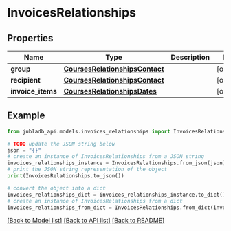 # InvoicesRelationships


## Properties

Name | Type | Description | Notes
------------ | ------------- | ------------- | -------------
**group** | [**CoursesRelationshipsContact**](CoursesRelationshipsContact.md) |  | [optional] 
**recipient** | [**CoursesRelationshipsContact**](CoursesRelationshipsContact.md) |  | [optional] 
**invoice_items** | [**CoursesRelationshipsDates**](CoursesRelationshipsDates.md) |  | [optional] 

## Example

```python
from jubladb_api.models.invoices_relationships import InvoicesRelationships

# TODO update the JSON string below
json = "{}"
# create an instance of InvoicesRelationships from a JSON string
invoices_relationships_instance = InvoicesRelationships.from_json(json)
# print the JSON string representation of the object
print(InvoicesRelationships.to_json())

# convert the object into a dict
invoices_relationships_dict = invoices_relationships_instance.to_dict()
# create an instance of InvoicesRelationships from a dict
invoices_relationships_from_dict = InvoicesRelationships.from_dict(invoices_relationships_dict)
```
[[Back to Model list]](../README.md#documentation-for-models) [[Back to API list]](../README.md#documentation-for-api-endpoints) [[Back to README]](../README.md)


